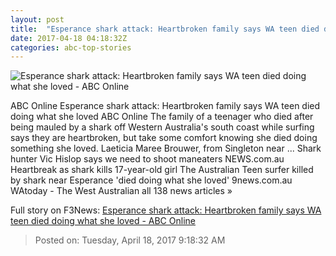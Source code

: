 ```yaml
---
layout: post
title:  "Esperance shark attack: Heartbroken family says WA teen died doing what she loved - ABC Online"
date: 2017-04-18 04:18:32Z
categories: abc-top-stories
---
```


![Esperance shark attack: Heartbroken family says WA teen died doing what she loved - ABC Online](http://www.abc.net.au/news/image/8450366-1x1-700x700.jpg)

ABC Online Esperance shark attack: Heartbroken family says WA teen died doing what she loved ABC Online The family of a teenager who died after being mauled by a shark off Western Australia's south coast while surfing says they are heartbroken, but take some comfort knowing she died doing something she loved. Laeticia Maree Brouwer, from Singleton near ... Shark hunter Vic Hislop says we need to shoot maneaters NEWS.com.au Heartbreak as shark kills 17-year-old girl The Australian Teen surfer killed by shark near Esperance 'died doing what she loved' 9news.com.au WAtoday - The West Australian all 138 news articles »


Full story on F3News: [Esperance shark attack: Heartbroken family says WA teen died doing what she loved - ABC Online](http://www.f3nws.com/n/reQPGB)

> Posted on: Tuesday, April 18, 2017 9:18:32 AM
